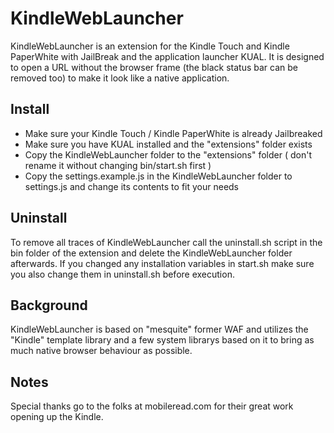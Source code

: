 # KindleWebLauncher #

KindleWebLauncher is an extension for the Kindle Touch and Kindle PaperWhite with JailBreak and the application launcher KUAL. It is designed to open a URL without the browser frame (the black status bar can be removed too) to make it look like a native application.

## Install ##

* Make sure your Kindle Touch / Kindle PaperWhite is already Jailbreaked
* Make sure you have KUAL installed and the "extensions" folder exists 
* Copy the KindleWebLauncher folder to the "extensions" folder ( don't rename it without changing bin/start.sh first )
* Copy the settings.example.js in the KindleWebLauncher folder to settings.js and change its contents to fit your needs

## Uninstall ##

To remove all traces of KindleWebLauncher call the uninstall.sh script in the bin folder of the extension and delete the KindleWebLauncher folder afterwards. If you changed any installation variables in start.sh make sure you also change them in uninstall.sh before execution.

## Background ##

KindleWebLauncher is based on "mesquite" former WAF and utilizes the "Kindle" template library and a few system librarys based on it to bring as much native browser behaviour as possible.

## Notes ##

Special thanks go to the folks at mobileread.com for their great work opening up the Kindle.
